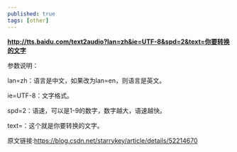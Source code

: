 ```yaml
---
published: true
tags: [other]
---
```

**http://tts.baidu.com/text2audio?lan=zh&ie=UTF-8&spd=2&text=你要转换的文字**

参数说明：

lan=zh：语言是中文，如果改为lan=en，则语言是英文。

ie=UTF-8：文字格式。

spd=2：语速，可以是1-9的数字，数字越大，语速越快。

text=：这个就是你要转换的文字。

原文链接:https://blog.csdn.net/starrykey/article/details/52214670

